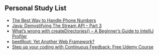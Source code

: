 ## Personal Study List
<!-- BLOG-POST-LIST:START -->
- [The Best Way to Handle Phone Numbers](https://foojay.io/today/the-best-way-to-handle-phone-numbers/)
- [Java: Demystifying The Stream API – Part 3](https://foojay.io/today/java-demystifying-the-stream-api-part-3/)
- [What’s wrong with createDirectories&lpar;&rpar; – A Beginner’s Guide to IntelliJ Profiler](https://foojay.io/today/beginners-guide-to-java-profiler/)
- [beetRoot: Yet Another Web Framework?](https://foojay.io/today/beetroot-yet-another-web-framework/)
- [Step up your coding with Continuous Feedback: Free Udemy Course](https://foojay.io/today/step-up-your-coding-with-continuous-feedback-free-udemy-course/)
<!-- BLOG-POST-LIST:END -->  
